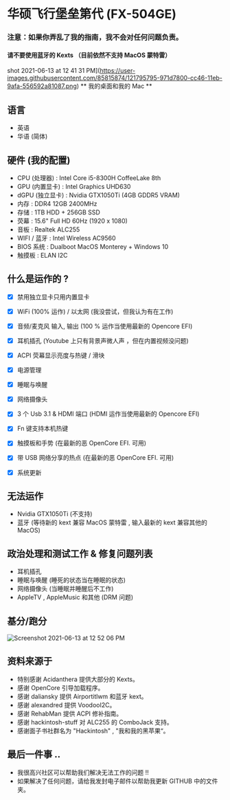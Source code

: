 # 华硕飞行堡垒第代 (FX-504GE)
### 注意：如果你弄乱了我的指南，我不会对任何问题负责。
#### 请不要使用蓝牙的 Kexts （目前依然不支持 MacOS 蒙特雷）

shot 2021-06-13 at 12 41 31 PM](https://user-images.githubusercontent.com/85815874/121795795-971d7800-cc46-11eb-9afa-556592a81087.png)
                                      ** 我的桌面和我的 Mac **
                          
## 语言
- 英语
- 华语 (简体)

## 硬件 (我的配置)
- CPU (处理器) : Intel Core i5-8300H CoffeeLake 8th
- GPU (内置显卡) : Intel Graphics UHD630
- dGPU (独立显卡) : Nvidia GTX1050Ti (4GB GDDR5 VRAM)
- 内存 : DDR4 12GB 2400MHz
- 存储 : 1TB HDD + 256GB SSD
- 荧幕 : 15.6" Full HD 60Hz (1920 x 1080) 
- 音板 : Realtek ALC255
- WIFI / 蓝牙 : Intel Wireless AC9560
- BIOS 系统 : Dualboot MacOS Monterey + Windows 10
- 触摸板 : ELAN I2C

## 什么是运作的 ?
- [x] 禁用独立显卡只用内置显卡
- [x] WiFi (100% 运作) / 以太网 (我没尝试，但我认为有在工作)
- [x] 音频/麦克风 输入, 输出 (100 % 运作当使用最新的 Opencore EFI)
- [x] 耳机插孔 (Youtube 上只有背景声微人声 ，但在内置视频没问题)
- [x] ACPI 荧幕显示亮度与热键 / 滑块
- [x] 电源管理
- [x] 睡眠与唤醒 
- [x] 网络摄像头
- [x] 3 个 Usb 3.1 & HDMI 端口 (HDMI 运作当使用最新的 Opencore EFI)
- [x] Fn 键支持本机热键
- [x] 触摸板和手势 (在最新的恶 OpenCore EFI. 可用) 
- [x] 带 USB 网络分享的热点 (在最新的恶 OpenCore EFI. 可用) 
- [x] 系统更新


## 无法运作
- Nvidia GTX1050Ti (不支持)
- 蓝牙 (等待新的 kext 兼容 MacOS 蒙特雷 , 输入最新的 kext 兼容其他的 MacOS)

## 政治处理和测试工作 & 修复问题列表
- 耳机插孔
- 睡眠与唤醒 (睡死的状态当在睡眠的状态)
- 网络摄像头 (当睡眠并睡醒后不工作)
- AppleTV , AppleMusic 和其他 (DRM 问题)

## 基分/跑分
![Screenshot 2021-06-13 at 12 52 06 PM](https://user-images.githubusercontent.com/85815874/121795848-0f843900-cc47-11eb-8b66-eff358a82c7d.png)

## 资料来源于
- 特别感谢 Acidanthera 提供大部分的 Kexts。
- 感谢 OpenCore 引导加载程序。
- 感谢 daliansky 提供 Airportitlwm 和蓝牙 kext。
- 感谢 alexandred 提供 VoodooI2C。
- 感谢 RehabMan 提供 ACPI 修补指南。
- 感谢 hackintosh-stuff 对 ALC255 的 ComboJack 支持。
- 感谢面子书社群名为 "Hackintosh" , "我和我的黑苹果“。

## 最后一件事 ..
- 我很高兴社区可以帮助我们解决无法工作的问题 !! 
- 如果解决了任何问题，请给我发封电子邮件以帮助我更新 GITHUB 中的文件夹。

